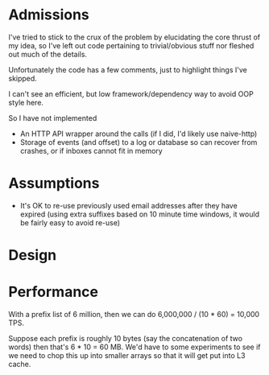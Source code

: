 # Admissions

I've tried to stick to the crux of the problem by elucidating the core thrust of my idea, 
so I've left out code pertaining to trivial/obvious stuff nor fleshed out much of the details.

Unfortunately the code has a few comments, just to highlight things I've skipped.

I can't see an efficient, but low framework/dependency way to avoid OOP style here.

So I have not implemented

 - An HTTP API wrapper around the calls (if I did, I'd likely use naive-http)
 - Storage of events (and offset) to a log or database so can recover from crashes, or if inboxes cannot fit in memory

# Assumptions

 - It's OK to re-use previously used email addresses after they have expired
   (using extra suffixes based on 10 minute time windows, it would be fairly easy to avoid re-use)


# Design

# Performance

With a prefix list of 6 million, then we can do 6,000,000 / (10 * 60) = 10,000 TPS.

Suppose each prefix is roughly 10 bytes (say the concatenation of two words) then that's 6 * 10 = 60 MB. 
We'd have to some experiments to see if we need to chop this up into smaller arrays so that it will get put into L3 cache.
